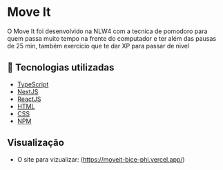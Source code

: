 # Move It

<p>O Move It foi desenvolvido na NLW4 com a tecnica de pomodoro para quem passa muito tempo na frente do computador e ter além das pausas de 25 min, também exercicio que te dar XP para passar de nivel</p>

## 🚀 Tecnologias utilizadas

- [TypeScript](https://www.typescriptlang.org/)
- [NextJS](https://nextjs.org/)
- [ReactJS](https://reactjs.org/)
- [HTML](https://developer.mozilla.org/pt-BR/docs/Web/HTML)
- [CSS](https://developer.mozilla.org/pt-BR/docs/Web/CSS)
- [NPM](https://www.npmjs.com/)


## Visualização 
 - O site para vizualizar: (https://moveit-bice-phi.vercel.app/)